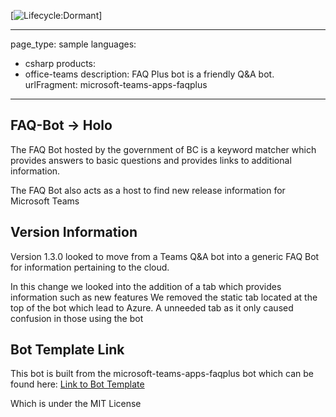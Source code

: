 [![Lifecycle:Dormant](https://img.shields.io/badge/Lifecycle-Dormant-ff7f2a)]

---
page_type: sample
languages:
- csharp
products:
- office-teams
description: FAQ Plus bot is a friendly Q&A bot.
urlFragment: microsoft-teams-apps-faqplus
---

## FAQ-Bot -> Holo
The FAQ Bot hosted by the government of BC is a keyword matcher which provides answers to basic questions and provides links to additional information. 

The FAQ Bot also acts as a host to find new release information for Microsoft Teams

## Version Information
Version 1.3.0 looked to move from a Teams Q&A bot into a generic FAQ Bot for information pertaining to the cloud. 

In this change we looked into the addition of a tab which provides information such as new features
We removed the static tab located at the top of the bot which lead to Azure. A unneeded tab as it only caused confusion in those using the bot

## Bot Template Link
This bot is built from the microsoft-teams-apps-faqplus bot which can be found here:
[Link to Bot Template](https://github.com/OfficeDev/microsoft-teams-apps-faqplus)

Which is under the MIT License
